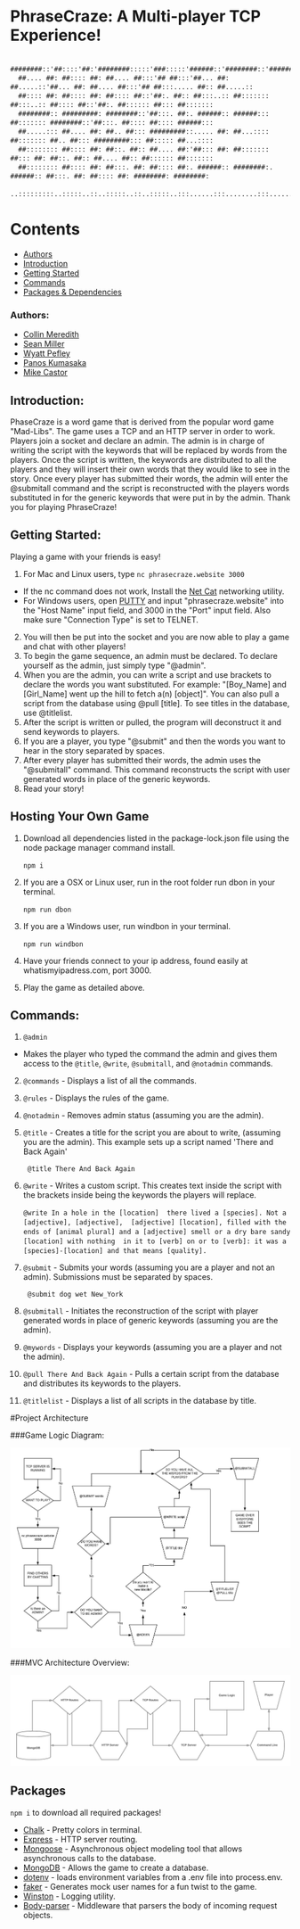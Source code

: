 


# PhraseCraze: A Multi-player TCP Experience!

```
  ########::'##::::'##:'########:::::'###:::::'######::'########::'######::'########:::::'###::::'########:'########:
  ##.... ##: ##:::: ##: ##.... ##:::'## ##:::'##... ##: ##.....::'##... ##: ##.... ##:::'## ##:::..... ##:: ##.....::
  ##:::: ##: ##:::: ##: ##:::: ##::'##:. ##:: ##:::..:: ##::::::: ##:::..:: ##:::: ##::'##:. ##:::::: ##::: ##:::::::
  ########:: #########: ########::'##:::. ##:. ######:: ######::: ##::::::: ########::'##:::. ##:::: ##:::: ######:::
  ##.....::: ##.... ##: ##.. ##::: #########::..... ##: ##...:::: ##::::::: ##.. ##::: #########::: ##::::: ##...::::
  ##:::::::: ##:::: ##: ##::. ##:: ##.... ##:'##::: ##: ##::::::: ##::: ##: ##::. ##:: ##.... ##:: ##:::::: ##:::::::
  ##:::::::: ##:::: ##: ##:::. ##: ##:::: ##:. ######:: ########:. ######:: ##:::. ##: ##:::: ##: ########: ########:
 ..:::::::::..:::::..::..:::::..::..:::::..:::......:::........:::......:::..:::::..::..:::::..::........::........::
```

# Contents
* [Authors](#authors)
* [Introduction](#introduction)
* [Getting Started](#getting-started)
* [Commands](#commands)
* [Packages & Dependencies](#packages)
### Authors: 
- [Collin Meredith](https://github.com/melody2m) 
- [Sean Miller](https://github.com/Deliman206) 
- [Wyatt Pefley](https://github.com/peffles) 
- [Panos Kumasaka](https://github.com/spinaltaper)  
- [Mike Castor](https://github.com/vibecastor)
## Introduction:
PhaseCraze is a word game that is derived from the popular word game "Mad-Libs". The game uses a TCP and an HTTP server in order to work. Players join a socket and declare an admin. The admin is in charge of writing the script with the keywords that will be replaced by words from the players. Once the script is written, the keywords are distributed to all the players and they will insert their own words that they would like to see in the story. Once every player has submitted their words, the admin will enter the @submitall command and the script is reconstructed with the players words substituted in for the generic keywords that were put in by the admin. Thank you for playing PhraseCraze!
## Getting Started:
Playing a game with your friends is easy!
1. For Mac and Linux users, type ```nc phrasecraze.website 3000```
  - If the nc command does not work, Install the [Net Cat](#http://netcat.sourceforge.net/) networking utility. 
- For Windows users, open [PUTTY](https://www.ssh.com/ssh/putty/download) and input "phrasecraze.website" into the "Host Name" input field, and 3000 in the "Port" input field. Also make sure "Connection Type" is set to TELNET.
2. You will then be put into the socket and you are now able to play a game and chat with other players!
3. To begin the game sequence, an admin must be declared. To declare yourself as the admin, just simply type "@admin".
4. When you are the admin, you can write a script and use brackets to declare the words you want substituted. For example: "[Boy_Name] and [Girl_Name] went up the hill to fetch a(n) [object]". You can also pull a script from the database using @pull [title]. To see titles in the database, use @titlelist.
5. After the script is written or pulled, the program will deconstruct it and send keywords to players.
6. If you are a player, you type "@submit" and then the words you want to hear in the story separated by spaces.
7. After every player has submitted their words, the admin uses the "@submitall" command. This command reconstructs the script with user generated words in place of the generic keywords.
8. Read your story!

## Hosting Your Own Game
1. Download all dependencies listed in the package-lock.json file using the node package manager command install.

    ```npm i```

2. If you are a OSX or Linux user, run in the root folder run dbon in your terminal.

    ```npm run dbon```

3. If you are a Windows user, run windbon in your terminal.

    ```npm run windbon```

4. Have your friends connect to your ip address, found easily at whatismyipadress.com, port 3000.

5. Play the game as detailed above.

## Commands:
1. ```@admin``` 
- Makes the player who typed the command the admin and gives them access to the ```@title```, ```@write```,  ```@submitall```, and ```@notadmin``` commands.
2. ```@commands``` - Displays a list of all the commands.
3. ```@rules``` - Displays the rules of the game.
4. ```@notadmin``` - Removes admin status (assuming you are the admin).
5. ```@title``` - Creates a title for the script you are about to write, (assuming you are the admin). This example sets up a script named 'There and Back Again'

        
        @title There And Back Again
         

6. ```@write``` - Writes a custom script. This creates text inside the script with the brackets inside being the keywords the players will replace. 

    ```@write In a hole in the [location]  there lived a [species]. Not a [adjective], [adjective],  [adjective] [location], filled with the ends of [animal plural] and a [adjective] smell or a dry bare sandy [location] with nothing  in it to [verb] on or to [verb]: it was a [species]-[location] and that means [quality].``` 

7. ```@submit``` - Submits your words (assuming you are a player and not an admin). Submissions must be separated by spaces.

        
        @submit dog wet New_York
        

8. ```@submitall``` - Initiates the reconstruction of the script with player generated words in place of generic keywords (assuming you are the admin).
9. ```@mywords``` - Displays your keywords (assuming you are a player and not the admin).
10. ```@pull There And Back Again``` - Pulls a certain script from the database and distributes its keywords to the players.
11. ```@titlelist``` - Displays a list of all scripts in the database by title.

#Project Architecture

###Game Logic Diagram:

![](src/Assets/Phrase_Craze_Game_Logic.jpeg)

###MVC Architecture Overview:

![](src/Assets/PhraseCraze_Architecture.jpeg)

## Packages
```npm i``` to download all required packages!
- [Chalk](https://www.npmjs.com/package/chalk) - Pretty colors in terminal.
- [Express](https://www.npmjs.com/package/express) - HTTP server routing.
- [Mongoose](https://www.npmjs.com/package/mongoose) - Asynchronous object modeling tool that allows asynchronous calls to the database.
- [MongoDB](https://www.npmjs.com/package/mongodb) - Allows the game to create a database.
- [dotenv](https://www.npmjs.com/package/dotenv) - loads environment variables from a .env file into process.env.
- [faker](https://www.npmjs.com/package/faker) - Generates mock user names for a fun twist to the game.
- [Winston](https://www.npmjs.com/package/winston) - Logging utility.
- [Body-parser](https://www.npmjs.com/package/body-parser) - Middleware that parsers the body of incoming request objects.

